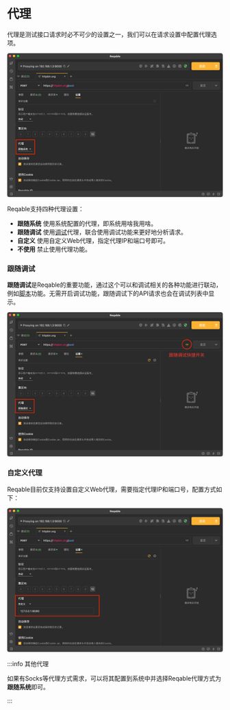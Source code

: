 # 代理

代理是测试接口请求时必不可少的设置之一，我们可以在请求设置中配置代理选项。

![](arts/proxy_01.png)

Reqable支持四种代理设置：
- **跟随系统** 使用系统配置的代理，即系统用啥我用啥。
- **跟随调试** 使用[调试](../capture)代理，联合使用调试功能来更好地分析请求。
- **自定义** 使用自定义Web代理，指定代理IP和端口号即可。
- **不使用** 禁止使用代理功能。

### 跟随调试

**跟随调试**是Reqable的重要功能，通过这个可以和调试相关的各种功能进行联动，例如[脚本](../capture/script)功能。无需开启调试功能，跟随调试下的API请求也会在调试列表中显示。

![](arts/proxy_02.png)

### 自定义代理

Reqable目前仅支持设置自定义Web代理，需要指定代理IP和端口号，配置方式如下：

![](arts/proxy_03.png)

:::info 其他代理

如果有Socks等代理方式需求，可以将其配置到系统中并选择Reqable代理方式为**跟随系统**即可。

:::